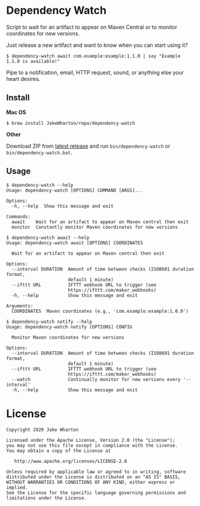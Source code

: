 # Dependency Watch

Script to wait for an artifact to appear on Maven Central or to monitor coordinates for new
versions.

Just release a new artifact and want to know when you can start using it?
```
$ dependency-watch await com.example:example:1.1.0 | say "Example 1.1.0 is available!"
```

Pipe to a notification, email, HTTP request, sound, or anything else your heart desires.


## Install

**Mac OS**

```
$ brew install JakeWharton/repo/dependency-watch
```

**Other**

Download ZIP from [latest release](https://github.com/JakeWharton/dependency-watch/releases/latest) and
run `bin/dependency-watch` or `bin/dependency-watch.bat`.


## Usage

```
$ dependency-watch --help
Usage: dependency-watch [OPTIONS] COMMAND [ARGS]...

Options:
  -h, --help  Show this message and exit

Commands:
  await    Wait for an artifact to appear on Maven central then exit
  monitor  Constantly monitor Maven coordinates for new versions
```
```
$ dependency-watch await --help
Usage: dependency-watch await [OPTIONS] COORDINATES

  Wait for an artifact to appear on Maven central then exit

Options:
  --interval DURATION  Amount of time between checks (ISO8601 duration format,
                       default 1 minute)
  --ifttt URL          IFTTT webhook URL to trigger (see
                       https://ifttt.com/maker_webhooks)
  -h, --help           Show this message and exit

Arguments:
  COORDINATES  Maven coordinates (e.g., 'com.example:example:1.0.0')
```
```
$ dependency-watch notify --help
Usage: dependency-watch notify [OPTIONS] CONFIG

  Monitor Maven coordinates for new versions

Options:
  --interval DURATION  Amount of time between checks (ISO8601 duration format,
                       default 1 minute)
  --ifttt URL          IFTTT webhook URL to trigger (see
                       https://ifttt.com/maker_webhooks)
  --watch              Continually monitor for new versions every '--interval'
  -h, --help           Show this message and exit
```


# License

    Copyright 2020 Jake Wharton

    Licensed under the Apache License, Version 2.0 (the "License");
    you may not use this file except in compliance with the License.
    You may obtain a copy of the License at

       http://www.apache.org/licenses/LICENSE-2.0

    Unless required by applicable law or agreed to in writing, software
    distributed under the License is distributed on an "AS IS" BASIS,
    WITHOUT WARRANTIES OR CONDITIONS OF ANY KIND, either express or implied.
    See the License for the specific language governing permissions and
    limitations under the License.
